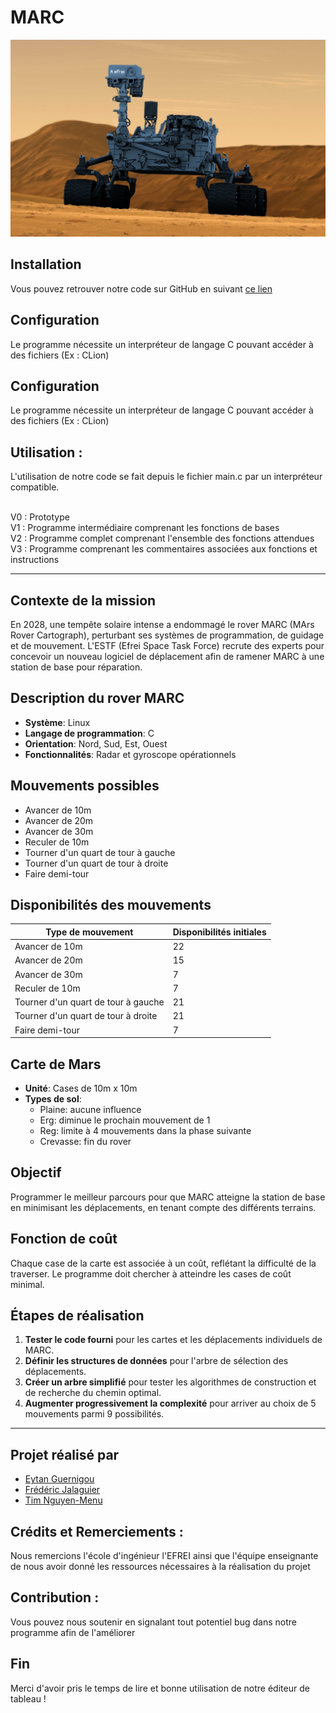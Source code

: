 # MARC
![image](/image/rover.png)

## Installation

Vous pouvez retrouver notre code sur GitHub en suivant [ce lien](https://github.com/CoupDeVent/MARC_Eytan_Guernigou)

## Configuration

Le programme nécessite un interpréteur de langage C pouvant accéder à des fichiers (Ex : CLion)

## Configuration

Le programme nécessite un interpréteur de langage C pouvant accéder à des fichiers (Ex : CLion)

## Utilisation :

L'utilisation de notre code se fait depuis le fichier main.c par un interpréteur compatible.

<br>V0 : Prototype
<br>V1 : Programme intermédiaire comprenant les fonctions de bases
<br>V2 : Programme complet comprenant l'ensemble des fonctions attendues
<br>V3 : Programme comprenant les commentaires associées aux fonctions et instructions

----------------------------------------------------------------------------------------------------------------------------------------------------

## Contexte de la mission

En 2028, une tempête solaire intense a endommagé le rover MARC (MArs Rover Cartograph), perturbant ses systèmes de programmation, de guidage et de mouvement. L'ESTF (Efrei Space Task Force) recrute des experts pour concevoir un nouveau logiciel de déplacement afin de ramener MARC à une station de base pour réparation.

## Description du rover MARC

- **Système**: Linux
- **Langage de programmation**: C
- **Orientation**: Nord, Sud, Est, Ouest
- **Fonctionnalités**: Radar et gyroscope opérationnels

## Mouvements possibles

- Avancer de 10m
- Avancer de 20m
- Avancer de 30m
- Reculer de 10m
- Tourner d'un quart de tour à gauche
- Tourner d'un quart de tour à droite
- Faire demi-tour

## Disponibilités des mouvements

| Type de mouvement                    | Disponibilités initiales |
|--------------------------------------|--------------------------|
| Avancer de 10m                       | 22                       |
| Avancer de 20m                       | 15                       |
| Avancer de 30m                       | 7                        |
| Reculer de 10m                       | 7                        |
| Tourner d'un quart de tour à gauche  | 21                       |
| Tourner d'un quart de tour à droite  | 21                       |
| Faire demi-tour                      | 7                        |

## Carte de Mars

- **Unité**: Cases de 10m x 10m
- **Types de sol**:
  - Plaine: aucune influence
  - Erg: diminue le prochain mouvement de 1
  - Reg: limite à 4 mouvements dans la phase suivante
  - Crevasse: fin du rover

## Objectif

Programmer le meilleur parcours pour que MARC atteigne la station de base en minimisant les déplacements, en tenant compte des différents terrains.

## Fonction de coût

Chaque case de la carte est associée à un coût, reflétant la difficulté de la traverser. Le programme doit chercher à atteindre les cases de coût minimal.

## Étapes de réalisation

1. **Tester le code fourni** pour les cartes et les déplacements individuels de MARC.
2. **Définir les structures de données** pour l'arbre de sélection des déplacements.
3. **Créer un arbre simplifié** pour tester les algorithmes de construction et de recherche du chemin optimal.
4. **Augmenter progressivement la complexité** pour arriver au choix de 5 mouvements parmi 9 possibilités.

----------------------------------------------------------------------------------------------------------------------------------------------------

## Projet réalisé par

- [Eytan Guernigou](https://github.com/CoupDeVent)
- [Frédéric Jalaguier](https://github.com/Fido-Midou)
- [Tim Nguyen-Menu](https://github.com/TimNeM)

## Crédits et Remerciements :

Nous remercions l'école d'ingénieur l'EFREI ainsi que l'équipe enseignante de nous avoir donné les ressources nécessaires à la réalisation du projet

## Contribution :

Vous pouvez nous soutenir en signalant tout potentiel bug dans notre programme afin de l'améliorer

## Fin

Merci d'avoir pris le temps de lire et bonne utilisation de notre éditeur de tableau ! 
